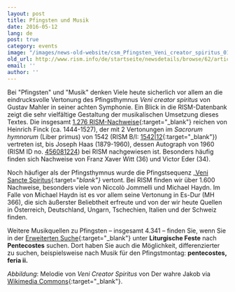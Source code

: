 ```yaml
---
layout: post
title: Pfingsten und Musik
date: 2016-05-12
lang: de
post: true
category: events
image: "/images/news-old-website/csm_Pfingsten_Veni_creator_spiritus_01b6041324.jpg"
old_url: http://www.rism.info/de/startseite/newsdetails/browse/62/article/64/pentecost-and-music.html
email: ''
author: ''
---
```



Bei "Pfingsten" und "Musik" denken Viele heute sicherlich vor allem an die eindrucksvolle Vertonung des Pfingsthymnus _Veni creator spiritus_ von Gustav Mahler in seiner achten Symphonie. Ein Blick in die RISM-Datenbank zeigt die sehr vielfältige Gestaltung der musikalischen Umsetzung dieses Textes. Die insgesamt [1.276 RISM-Nachweise](https://opac.rism.info/search?View=rism&title=Veni+creator+spiritus){:target="_blank"} reichen von Heinrich Finck (ca. 1444-1527), der mit 2 Vertonungen im _Sacrorum hymnorum_ (Liber primus) von 1542 (RISM B/I: [1542|12](https://opac.rism.info/search?id=00000993104330){:target="_blank"}) vertreten ist, bis Joseph Haas (1879-1960), dessen Autograph von 1960 (RISM ID no. [456081224](https://opac.rism.info/search?id=456081224)) bei RISM nachgewiesen ist. Besonders häufig finden sich Nachweise von Franz Xaver Witt (36) und Victor Eder (34).

Noch häufiger als der Pfingsthymnus wurde die Pfingstsequenz _[Veni Sancte Spiritus](https://opac.rism.info/search?View=rism&title=Veni+sancte+spiritus){:target="_blank"}_ vertont. Bei RISM finden wir über 1.600 Nachweise, besonders viele von Niccolò Jommelli und Michael Haydn. Im Falle von Michael Haydn ist es vor allem seine Vertonung in Es-Dur (MH 366), die sich äußerster Beliebtheit erfreute und von der wir heute Quellen in Österreich, Deutschland, Ungarn, Tschechien, Italien und der Schweiz finden.

Weitere Musikquellen zu Pfingsten – insgesamt 4.341 – finden Sie, wenn Sie in der [Erweiterten Suche](https://opac.rism.info/metaopac/start.do?View=rism&SearchType=2&Language=en){:target="_blank"} unter **Liturgische Feste** nach **Pentecostes** suchen. Dort haben Sie auch die Möglichkeit, differenzierter zu suchen, beispielsweise nach Musik für den Pfingstmontag: **pentecostes, feria ii.**

_Abbildung_: Melodie von _Veni Creator Spiritus_ von Der wahre Jakob via [Wikimedia Commons](https://commons.wikimedia.org/wiki/File:Veni_creator_spiritus.jpg){:target="_blank"}.

